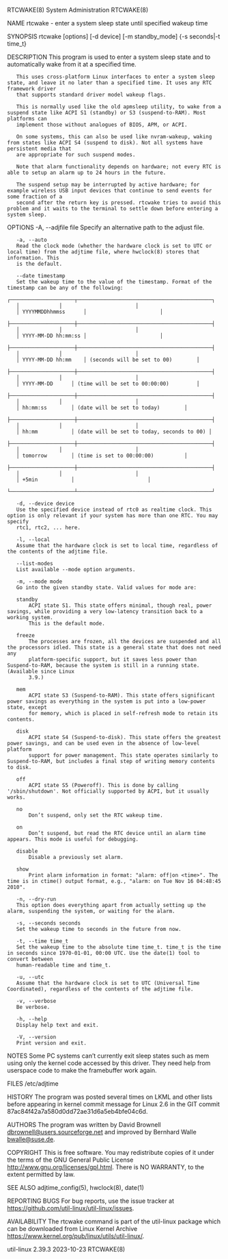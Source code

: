 RTCWAKE(8)							     System Administration							    RTCWAKE(8)

NAME
       rtcwake - enter a system sleep state until specified wakeup time

SYNOPSIS
       rtcwake [options] [-d device] [-m standby_mode] {-s seconds|-t time_t}

DESCRIPTION
       This program is used to enter a system sleep state and to automatically wake from it at a specified time.

       This uses cross-platform Linux interfaces to enter a system sleep state, and leave it no later than a specified time. It uses any RTC framework driver
       that supports standard driver model wakeup flags.

       This is normally used like the old apmsleep utility, to wake from a suspend state like ACPI S1 (standby) or S3 (suspend-to-RAM). Most platforms can
       implement those without analogues of BIOS, APM, or ACPI.

       On some systems, this can also be used like nvram-wakeup, waking from states like ACPI S4 (suspend to disk). Not all systems have persistent media that
       are appropriate for such suspend modes.

       Note that alarm functionality depends on hardware; not every RTC is able to setup an alarm up to 24 hours in the future.

       The suspend setup may be interrupted by active hardware; for example wireless USB input devices that continue to send events for some fraction of a
       second after the return key is pressed. rtcwake tries to avoid this problem and it waits to the terminal to settle down before entering a system sleep.

OPTIONS
       -A, --adjfile file
	   Specify an alternative path to the adjust file.

       -a, --auto
	   Read the clock mode (whether the hardware clock is set to UTC or local time) from the adjtime file, where hwclock(8) stores that information. This
	   is the default.

       --date timestamp
	   Set the wakeup time to the value of the timestamp. Format of the timestamp can be any of the following:
       ┌─────────────────────┬────────────────────────────────────────────┐
       │		     │						  │
       │ YYYYMMDDhhmmss	     │						  │
       ├─────────────────────┼────────────────────────────────────────────┤
       │		     │						  │
       │ YYYY-MM-DD hh:mm:ss │						  │
       ├─────────────────────┼────────────────────────────────────────────┤
       │		     │						  │
       │ YYYY-MM-DD hh:mm    │ (seconds will be set to 00)		  │
       ├─────────────────────┼────────────────────────────────────────────┤
       │		     │						  │
       │ YYYY-MM-DD	     │ (time will be set to 00:00:00)		  │
       ├─────────────────────┼────────────────────────────────────────────┤
       │		     │						  │
       │ hh:mm:ss	     │ (date will be set to today)		  │
       ├─────────────────────┼────────────────────────────────────────────┤
       │		     │						  │
       │ hh:mm		     │ (date will be set to today, seconds to 00) │
       ├─────────────────────┼────────────────────────────────────────────┤
       │		     │						  │
       │ tomorrow	     │ (time is set to 00:00:00)		  │
       ├─────────────────────┼────────────────────────────────────────────┤
       │		     │						  │
       │ +5min		     │						  │
       └─────────────────────┴────────────────────────────────────────────┘

       -d, --device device
	   Use the specified device instead of rtc0 as realtime clock. This option is only relevant if your system has more than one RTC. You may specify
	   rtc1, rtc2, ... here.

       -l, --local
	   Assume that the hardware clock is set to local time, regardless of the contents of the adjtime file.

       --list-modes
	   List available --mode option arguments.

       -m, --mode mode
	   Go into the given standby state. Valid values for mode are:

	   standby
	       ACPI state S1. This state offers minimal, though real, power savings, while providing a very low-latency transition back to a working system.
	       This is the default mode.

	   freeze
	       The processes are frozen, all the devices are suspended and all the processors idled. This state is a general state that does not need any
	       platform-specific support, but it saves less power than Suspend-to-RAM, because the system is still in a running state. (Available since Linux
	       3.9.)

	   mem
	       ACPI state S3 (Suspend-to-RAM). This state offers significant power savings as everything in the system is put into a low-power state, except
	       for memory, which is placed in self-refresh mode to retain its contents.

	   disk
	       ACPI state S4 (Suspend-to-disk). This state offers the greatest power savings, and can be used even in the absence of low-level platform
	       support for power management. This state operates similarly to Suspend-to-RAM, but includes a final step of writing memory contents to disk.

	   off
	       ACPI state S5 (Poweroff). This is done by calling '/sbin/shutdown'. Not officially supported by ACPI, but it usually works.

	   no
	       Don’t suspend, only set the RTC wakeup time.

	   on
	       Don’t suspend, but read the RTC device until an alarm time appears. This mode is useful for debugging.

	   disable
	       Disable a previously set alarm.

	   show
	       Print alarm information in format: "alarm: off|on <time>". The time is in ctime() output format, e.g., "alarm: on Tue Nov 16 04:48:45 2010".

       -n, --dry-run
	   This option does everything apart from actually setting up the alarm, suspending the system, or waiting for the alarm.

       -s, --seconds seconds
	   Set the wakeup time to seconds in the future from now.

       -t, --time time_t
	   Set the wakeup time to the absolute time time_t. time_t is the time in seconds since 1970-01-01, 00:00 UTC. Use the date(1) tool to convert between
	   human-readable time and time_t.

       -u, --utc
	   Assume that the hardware clock is set to UTC (Universal Time Coordinated), regardless of the contents of the adjtime file.

       -v, --verbose
	   Be verbose.

       -h, --help
	   Display help text and exit.

       -V, --version
	   Print version and exit.

NOTES
       Some PC systems can’t currently exit sleep states such as mem using only the kernel code accessed by this driver. They need help from userspace code to
       make the framebuffer work again.

FILES
       /etc/adjtime

HISTORY
       The program was posted several times on LKML and other lists before appearing in kernel commit message for Linux 2.6 in the GIT commit
       87ac84f42a7a580d0dd72ae31d6a5eb4bfe04c6d.

AUTHORS
       The program was written by David Brownell <dbrownell@users.sourceforge.net> and improved by Bernhard Walle <bwalle@suse.de>.

COPYRIGHT
       This is free software. You may redistribute copies of it under the terms of the GNU General Public License <http://www.gnu.org/licenses/gpl.html>.
       There is NO WARRANTY, to the extent permitted by law.

SEE ALSO
       adjtime_config(5), hwclock(8), date(1)

REPORTING BUGS
       For bug reports, use the issue tracker at https://github.com/util-linux/util-linux/issues.

AVAILABILITY
       The rtcwake command is part of the util-linux package which can be downloaded from Linux Kernel Archive
       <https://www.kernel.org/pub/linux/utils/util-linux/>.

util-linux 2.39.3							  2023-10-23								    RTCWAKE(8)
